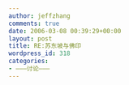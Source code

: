 ```yaml
---
author: jeffzhang
comments: true
date: 2006-03-08 00:39:29+00:00
layout: post
title: RE:苏东坡与佛印
wordpress_id: 318
categories:
- ———讨论———
---
```


